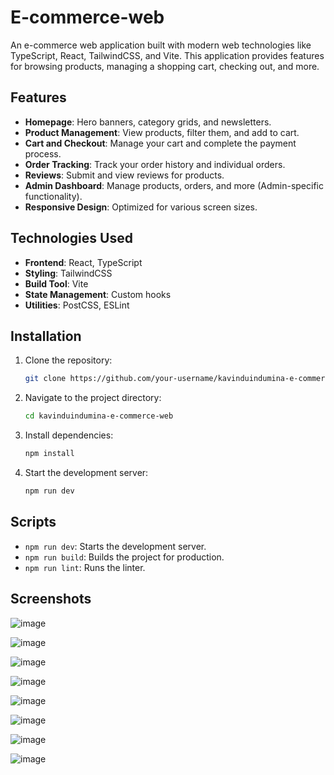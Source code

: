 # E-commerce-web

An e-commerce web application built with modern web technologies like TypeScript, React, TailwindCSS, and Vite. This application provides features for browsing products, managing a shopping cart, checking out, and more.

## Features

- **Homepage**: Hero banners, category grids, and newsletters.
- **Product Management**: View products, filter them, and add to cart.
- **Cart and Checkout**: Manage your cart and complete the payment process.
- **Order Tracking**: Track your order history and individual orders.
- **Reviews**: Submit and view reviews for products.
- **Admin Dashboard**: Manage products, orders, and more (Admin-specific functionality).
- **Responsive Design**: Optimized for various screen sizes.

## Technologies Used

- **Frontend**: React, TypeScript
- **Styling**: TailwindCSS
- **Build Tool**: Vite
- **State Management**: Custom hooks
- **Utilities**: PostCSS, ESLint

## Installation

1. Clone the repository:
   ```bash
   git clone https://github.com/your-username/kavinduindumina-e-commerce-web.git
   ```

2. Navigate to the project directory:
   ```bash
   cd kavinduindumina-e-commerce-web
   ```

3. Install dependencies:
   ```bash
   npm install
   ```

4. Start the development server:
   ```bash
   npm run dev
   ```

## Scripts

- `npm run dev`: Starts the development server.
- `npm run build`: Builds the project for production.
- `npm run lint`: Runs the linter.

## Screenshots

![image](https://github.com/user-attachments/assets/5ddc9756-69c2-4ce9-aa12-ae7a3516ae04)

![image](https://github.com/user-attachments/assets/3b09fd0e-510b-47a2-aed2-211ffba60381)

![image](https://github.com/user-attachments/assets/7873e66c-c0c0-487c-8839-49eb362c48a8)

![image](https://github.com/user-attachments/assets/e9faa3a7-554a-4095-8694-51ca5bc69f3b)

![image](https://github.com/user-attachments/assets/1f52de9d-09b6-49c5-9d6e-be9d4267ed13)

![image](https://github.com/user-attachments/assets/50f9a9b0-1914-4f9f-b172-627c53760f5c)

![image](https://github.com/user-attachments/assets/49bd8074-9337-4e27-83bd-d9bee0847360)

![image](https://github.com/user-attachments/assets/98051bf4-7b28-43c5-a176-0fbfa73b86c7)












